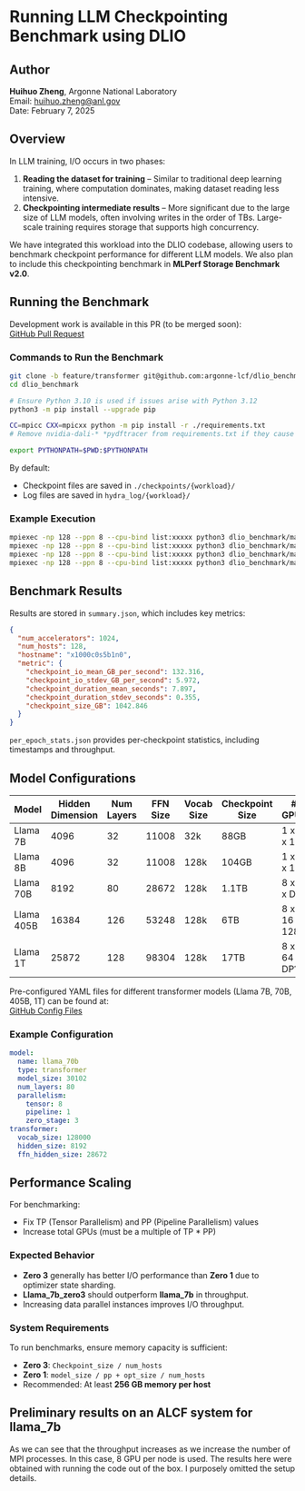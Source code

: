 # Running LLM Checkpointing Benchmark using DLIO

## Author
**Huihuo Zheng**, Argonne National Laboratory  
Email: huihuo.zheng@anl.gov  
Date: February 7, 2025  

## Overview
In LLM training, I/O occurs in two phases:
1. **Reading the dataset for training** – Similar to traditional deep learning training, where computation dominates, making dataset reading less intensive.
2. **Checkpointing intermediate results** – More significant due to the large size of LLM models, often involving writes in the order of TBs. Large-scale training requires storage that supports high concurrency.

We have integrated this workload into the DLIO codebase, allowing users to benchmark checkpoint performance for different LLM models. We also plan to include this checkpointing benchmark in **MLPerf Storage Benchmark v2.0**.

## Running the Benchmark
Development work is available in this PR (to be merged soon):  
[GitHub Pull Request](https://github.com/argonne-lcf/dlio_benchmark/pull/247)

### Commands to Run the Benchmark
```sh
git clone -b feature/transformer git@github.com:argonne-lcf/dlio_benchmark.git
cd dlio_benchmark

# Ensure Python 3.10 is used if issues arise with Python 3.12
python3 -m pip install --upgrade pip

CC=mpicc CXX=mpicxx python -m pip install -r ./requirements.txt
# Remove nvidia-dali-* *pydftracer from requirements.txt if they cause issues

export PYTHONPATH=$PWD:$PYTHONPATH
```

By default:
- Checkpoint files are saved in `./checkpoints/{workload}/`
- Log files are saved in `hydra_log/{workload}/`

### Example Execution
```sh
mpiexec -np 128 --ppn 8 --cpu-bind list:xxxxx python3 dlio_benchmark/main.py workload=llama_70b_zero3
mpiexec -np 128 --ppn 8 --cpu-bind list:xxxxx python3 dlio_benchmark/main.py workload=llama_7b_zero3
mpiexec -np 128 --ppn 8 --cpu-bind list:xxxxx python3 dlio_benchmark/main.py workload=llama_405b
mpiexec -np 128 --ppn 8 --cpu-bind list:xxxxx python3 dlio_benchmark/main.py workload=llama_1t
```

## Benchmark Results
Results are stored in `summary.json`, which includes key metrics:
```json
{
  "num_accelerators": 1024,
  "num_hosts": 128,
  "hostname": "x1000c0s5b1n0",
  "metric": {
    "checkpoint_io_mean_GB_per_second": 132.316,
    "checkpoint_io_stdev_GB_per_second": 5.972,
    "checkpoint_duration_mean_seconds": 7.897,
    "checkpoint_duration_stdev_seconds": 0.355,
    "checkpoint_size_GB": 1042.846
  }
}
```

`per_epoch_stats.json` provides per-checkpoint statistics, including timestamps and throughput.

## Model Configurations

| Model         | Hidden Dimension | Num Layers | FFN Size | Vocab Size | Checkpoint Size | # GPUs |
|--------------|-----------------|------------|----------|------------|-----------------|--------|
| Llama 7B     | 4096            | 32         | 11008    | 32k        | 88GB            | 1 x 1 x 16 |
| Llama 8B     | 4096            | 32         | 11008    | 128k       | 104GB            | 1 x 1 x 16 |
| Llama 70B    | 8192            | 80         | 28672    | 128k       | 1.1TB           | 8 x 4 x DP? |
| Llama 405B   | 16384           | 126        | 53248    | 128k       | 6TB             | 8 x 16 x 128 |
| Llama 1T     | 25872           | 128        | 98304    | 128k       | 17TB            | 8 x 64 x DP? |

Pre-configured YAML files for different transformer models (Llama 7B, 70B, 405B, 1T) can be found at:  
[GitHub Config Files](https://github.com/argonne-lcf/dlio_benchmark/tree/feature/transformer/dlio_benchmark/configs/workload/)

### Example Configuration
```yaml
model:
  name: llama_70b
  type: transformer
  model_size: 30102
  num_layers: 80
  parallelism:
    tensor: 8
    pipeline: 1
    zero_stage: 3
transformer:
  vocab_size: 128000
  hidden_size: 8192
  ffn_hidden_size: 28672
```

## Performance Scaling
For benchmarking:
- Fix TP (Tensor Parallelism) and PP (Pipeline Parallelism) values
- Increase total GPUs (must be a multiple of TP * PP)



### Expected Behavior
- **Zero 3** generally has better I/O performance than **Zero 1** due to optimizer state sharding.
- **Llama_7b_zero3** should outperform **llama_7b** in throughput.
- Increasing data parallel instances improves I/O throughput.

### System Requirements
To run benchmarks, ensure memory capacity is sufficient:
- **Zero 3**: `Checkpoint_size / num_hosts`
- **Zero 1**: `model_size / pp + opt_size / num_hosts`
- Recommended: At least **256 GB memory per host**


## Preliminary results on an ALCF system for llama_7b
[](../images/scaling_7b.png)
As we can see that the throughput increases as we increase the number of MPI processes. In
this case, 8 GPU per node is used. The results here were obtained with running the code out of 
the box. I purposely omitted the setup details. 
